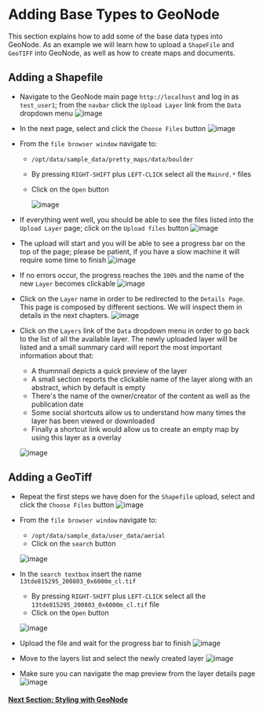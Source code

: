 # Adding Base Types to GeoNode
This section explains how to add some of the base data types into GeoNode.
As an example we will learn how to upload a `ShapeFile` and `GeoTIFF` into GeoNode, as well as how to create maps and documents.

## Adding a Shapefile
 - Navigate to the GeoNode main page `http://localhost` and log in as `test_user1`; from the `navbar` click the `Upload Layer` link from the `Data` dropdown menu
     ![image](https://user-images.githubusercontent.com/1278021/125445688-c9d94fd3-885d-43a1-bdb9-123b046c8ac3.png)

 - In the next page, select and click the `Choose Files` button
     ![image](https://user-images.githubusercontent.com/1278021/125445932-4a3b90b5-4290-4b6f-a095-05dbea5bcf55.png)

 - From the `file browser window` navigate to:
    * `/opt/data/sample_data/pretty_maps/data/boulder`
    * By pressing `RIGHT-SHIFT` plus `LEFT-CLICK` select all the `Mainrd.*` files
    * Click on the `Open` button
    
      ![image](https://user-images.githubusercontent.com/1278021/125446381-998a074c-46a8-4cb6-9cf1-171576173038.png)

 - If everything went well, you should be able to see the files listed into the `Upload Layer` page; click on the `Upload files` button
     ![image](https://user-images.githubusercontent.com/1278021/125447121-e0ba80d7-3cc6-4f47-b238-46fb85bf4034.png)

 - The upload will start and you will be able to see a progress bar on the top of the page; please be patient, if you have a slow machine it will require some time to finish
     ![image](https://user-images.githubusercontent.com/1278021/125447343-cb0a152a-2353-47fd-bb84-c750e7973dc8.png)

 - If no errors occur, the progress reaches the `100%` and the name of the new `Layer` becomes clickable
     ![image](https://user-images.githubusercontent.com/1278021/125447446-0507fdbc-b72e-4026-9277-f1f3e00629a2.png)

 - Click on the `Layer` name in order to be redirected to the `Details Page`. This page is composed by different sections. We will inspect them in details in the next chapters.
     ![image](https://user-images.githubusercontent.com/1278021/125447600-60ec1eb7-9d8a-4b54-b276-2669e9d7a79c.png)

 - Click on the `Layers` link of the `Data` dropdown menu in order to go back to the list of all the available layer.
   The newly uploaded layer will be listed and a small summary card will report the most important information about that:
   
     * A thumnnail depicts a quick preview of the layer
     * A small section reports the clickable name of the layer along with an abstract, which by default is empty
     * There's the name of the owner/creator of the content as well as the publication date
     * Some social shortcuts allow us to understand how many times the layer has been viewed or downloaded
     * Finally a shortcut link would allow us to create an empty map by using this layer as a overlay
     
     ![image](https://user-images.githubusercontent.com/1278021/125448713-ced1589b-5cd3-4b8e-942a-c5507e24f9ae.png)

## Adding a GeoTiff
 - Repeat the first steps we have doen for the `Shapefile` upload, select and click the `Choose Files` button
     ![image](https://user-images.githubusercontent.com/1278021/125445932-4a3b90b5-4290-4b6f-a095-05dbea5bcf55.png)

 - From the `file browser window` navigate to:
    * `/opt/data/sample_data/user_data/aerial`
    * Click on the `search` button
 
    ![image](https://user-images.githubusercontent.com/1278021/125457589-204a9730-a8bd-48f3-a28b-bd2d353eae52.png)

 - In the `search textbox` insert the name `13tde815295_200803_0x6000m_cl.tif`
    * By pressing `RIGHT-SHIFT` plus `LEFT-CLICK` select all the `13tde815295_200803_0x6000m_cl.tif` file
    * Click on the `Open` button
 
     ![image](https://user-images.githubusercontent.com/1278021/125457743-a13b4a5e-6c73-45ab-a39a-901b999c1156.png)

- Upload the file and wait for the progress bar to finish
    ![image](https://user-images.githubusercontent.com/1278021/125457990-a2bf13a1-c79b-45b1-8b2e-fe19165499fb.png)

- Move to the layers list and select the newly created layer
    ![image](https://user-images.githubusercontent.com/1278021/125458058-272488cb-505b-478e-a167-3bbe532052f7.png)

- Make sure you can navigate the map preview from the layer details page
    ![image](https://user-images.githubusercontent.com/1278021/125458137-c7ede57e-af4c-4ae4-a3eb-f3437976d0d3.png)

#### [Next Section: Styling with GeoNode](STYLING_BASE.md)

